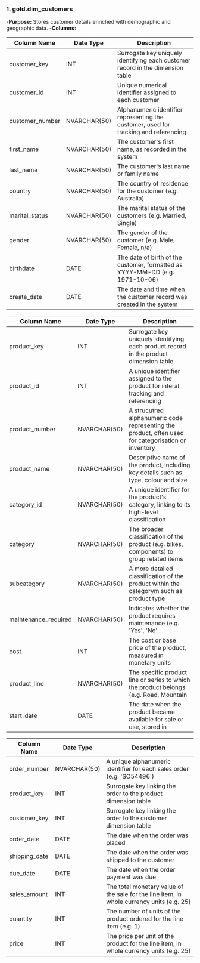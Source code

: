 ### 1. gold.dim_customers ###
-**Purpose:** Stores customer details enriched with demographic and geographic data.
-**Columns:**

| Column Name | Date Type | Description
| --- | --- | --- |
| customer_key | INT | Surrogate key uniquely identifying each customer record in the dimension table |
| customer_id | INT | Unique numerical identifier assigned to each customer |
| customer_number| NVARCHAR(50) | Alphanumeric identifier representing the customer, used for tracking and referencing
| first_name | NVARCHAR(50) | The customer's first name, as recorded in the system |
| last_name | NVARCHAR(50) | The customer's last name or family name |
| country | NVARCHAR(50) | The country of residence for the customer (e.g. Australia) |
| marital_status | NVARCHAR(50) | The marital status of the customers (e.g. Married, Single) |
| gender | NVARCHAR(50) | The gender of the customer (e.g. Male, Female, n/a) |
| birthdate | DATE | The date of birth of the customer, formatted as YYYY-MM-DD (e.g. 1971-10-06) |
| create_date | DATE | The date and time when the customer record was created in the system |



| Column Name | Date Type | Description
| --- | --- | --- |
| product_key | INT | Surrogate key uniquely identifying each product record in the product dimension table |
| product_id | INT | A unique identifier assigned to the product for interal tracking and referencing |
| product_number| NVARCHAR(50) | A strucutred alphanumeric code representing the product, often used for categorisation or inventory
| product_name | NVARCHAR(50) | Descriptive name of the product, including key details such as type, colour and size |
| category_id | NVARCHAR(50) | A unique identifier for the product's category, linking to its high-level classification |
| category | NVARCHAR(50) | The broader classification of the product (e.g. bikes, components) to group related items |
| subcategory | NVARCHAR(50) | A more detailed classification of the product within the categorym such as product type |
| maintenance_required | NVARCHAR(50) | Indicates whether the product requires maintenance (e.g. 'Yes', 'No' |
| cost | INT | The cost or base price of the product, measured in monetary units |
| product_line | NVARCHAR(50) | The specific product line or series to which the product belongs (e.g. Road, Mountain |
| start_date | DATE | The date when the product became available for sale or use, stored in |

| Column Name | Date Type | Description
| --- | --- | --- |
| order_number | NVARCHAR(50) | A unique alphanumeric identifier for each sales order (e.g. 'SO54496') |
| product_key | INT | Surrogate key linking the order to the product dimension table | 
| customer_key | INT | Surrogate key linking the order to the customer dimension table |
| order_date | DATE | The date when the order was placed | 
| shipping_date | DATE | The date when the order was shipped to the customer |
| due_date | DATE | The date when the order payment was due |
| sales_amount | INT | The total monetary value of the sale for the line item, in whole currency units (e.g. 25) | 
| quantity | INT | The number of units of the product ordered for the line item (e.g. 1) |
| price | INT | The price per unit of the product for the line item, in whole currency units (e.g. 25) |
